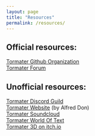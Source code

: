 ```yaml
---
layout: page
title: "Resources"
permalink: /resources/
---
```

## Official resources:
[Tormater Github Organization](https://github.com/tormater)<br>
[Tormater Forum](torum.rf.gd/forum)
## Unofficial resources:
[Tormater Discord Guild](https://discord.com/invite/zbQUz6XeHS)<br>
[Tormater Website](https://sites.google.com/view/tormater/) (by Alfred Don)<br>
[Tormater Soundcloud](https://soundcloud.com/tormater)<br>
[Tormater World Of Text](https://www.yourworldoftext.com/tormater)<br>
[Tormater 3D on itch.io](https://alfred-don.itch.io/tormater-3d)<br>
